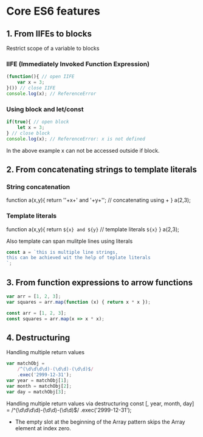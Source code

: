 # Core ES6 features

## 1. From IIFEs to blocks
Restrict scope of a variable to blocks

### IIFE (Immediately Invoked Function Expression)
```javascript
(function(){ // open IIFE
	var x = 3;
}()) // close IIFE
console.log(x); // ReferenceError
```

### Using block and let/const
```javascript
if(true){ // open block
	let x = 3;
} // close block
console.log(x); // ReferenceError: x is not defined 
```
In the above example x can not be accessed outside if block.

## 2. From concatenating strings to template literals
### String concatenation
function a(x,y){
return ''+x+' and '+y+''; // concatenating using +
}
a(2,3);

### Template literals
function a(x,y){
return `${x} and ${y}` // template literals `${x}`
}
a(2,3);

Also template can span mulitple lines  using literals
```javascript
const a = `this is multiple line strings,
this can be achieved wit the help of teplate literals
`;
```

## 3. From function expressions to arrow functions
```javascript
var arr = [1, 2, 3];
var squares = arr.map(function (x) { return x * x });
```

```javascript
const arr = [1, 2, 3];
const squares = arr.map(x => x * x);
```

## 4. Destructuring 
Handling multiple return values
```javascript
var matchObj =
    /^(\d\d\d\d)-(\d\d)-(\d\d)$/
    .exec('2999-12-31');
var year = matchObj[1];
var month = matchObj[2];
var day = matchObj[3];
```

Handling multiple return values via destructuring
const [, year, month, day] =
    /^(\d\d\d\d)-(\d\d)-(\d\d)$/
    .exec('2999-12-31');
- The empty slot at the beginning of the Array pattern skips the Array element at index zero.
